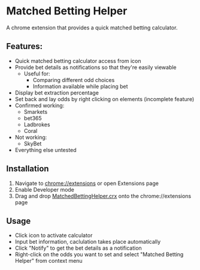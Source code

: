 # Matched Betting Helper
A chrome extension that provides a quick matched betting calculator.

## Features:
* Quick matched betting calculator access from icon
* Provide bet details as notifications so that they're easily viewable
  * Useful for:
    * Comparing different odd choices
    * Information available while placing bet
* Display bet extraction percentage
* Set back and lay odds by right clicking on elements (incomplete feature)
 * Confirmed working:
   * Smarkets
    * bet365
    * Ladbrokes
    * Coral
 * Not working:
    * SkyBet
 * Everything else untested

 ## Installation
 1. Navigate to [chrome://extensions](chrome://extensions) or open Extensions page
 2. Enable Developer mode
 3. Drag and drop [MatchedBettingHelper.crx](https://github.com/adamlett/MatchedBettingHelper/raw/master/MatchedBettingHelper.crx) onto the chrome://extensions page

 ## Usage
  * Click icon to activate calculator
  * Input bet information, caclulation takes place automatically
  * Click "Notify" to get the bet details as a notification
  * Right-click on the odds you want to set and select "Matched Betting Helper" from context menu
